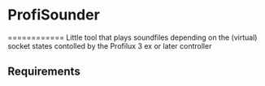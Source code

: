 # ProfiSounder
============
Little tool that plays soundfiles depending on the (virtual) socket states contolled by the Profilux 3 ex or later controller

## Requirements
